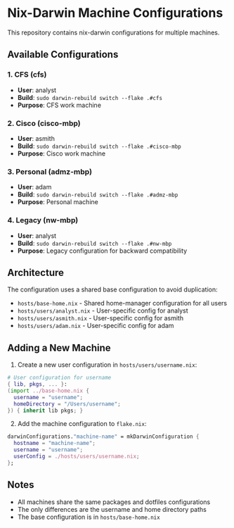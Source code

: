 # Nix-Darwin Machine Configurations

This repository contains nix-darwin configurations for multiple machines.

## Available Configurations

### 1. CFS (cfs)
- **User**: analyst
- **Build**: `sudo darwin-rebuild switch --flake .#cfs`
- **Purpose**: CFS work machine

### 2. Cisco (cisco-mbp)
- **User**: asmith  
- **Build**: `sudo darwin-rebuild switch --flake .#cisco-mbp`
- **Purpose**: Cisco work machine

### 3. Personal (admz-mbp)
- **User**: adam
- **Build**: `sudo darwin-rebuild switch --flake .#admz-mbp`
- **Purpose**: Personal machine

### 4. Legacy (nw-mbp)
- **User**: analyst
- **Build**: `sudo darwin-rebuild switch --flake .#nw-mbp`
- **Purpose**: Legacy configuration for backward compatibility

## Architecture

The configuration uses a shared base configuration to avoid duplication:

- `hosts/base-home.nix` - Shared home-manager configuration for all users
- `hosts/users/analyst.nix` - User-specific config for analyst
- `hosts/users/asmith.nix` - User-specific config for asmith
- `hosts/users/adam.nix` - User-specific config for adam

## Adding a New Machine

1. Create a new user configuration in `hosts/users/username.nix`:
```nix
# User configuration for username
{ lib, pkgs, ... }:
(import ../base-home.nix {
  username = "username";
  homeDirectory = "/Users/username";
}) { inherit lib pkgs; }
```

2. Add the machine configuration to `flake.nix`:
```nix
darwinConfigurations."machine-name" = mkDarwinConfiguration {
  hostname = "machine-name";
  username = "username";
  userConfig = ./hosts/users/username.nix;
};
```

## Notes

- All machines share the same packages and dotfiles configurations
- The only differences are the username and home directory paths
- The base configuration is in `hosts/base-home.nix`